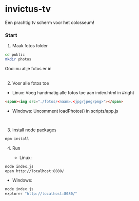 # invictus-tv
Een prachtig tv scherm voor het colosseum!

### Start

 1. Maak fotos folder

  ```sh
  cd public
  mkdir photos
  ```
   Gooi nu al je fotos er in
<br><br>

 2. Voor alle fotos toe

  - Linux:
  Voeg handmatig alle fotos toe aan index.html in #right
  ```html
  <span><img src="./fotos/<naam>.<jpg/jpeg/png>"></span>
  ```
  
  - Windows:
  Uncomment loadPhotos() in scripts/app.js
<br>

3. Install node packages
  ```sh
  npm install
  ```

4. Run

   - Linux:
  ```sh
  node index.js
  open http://localhost:8080/
  ```
  
   - Windows:
  ```sh
  node index.js
  explorer "http://localhost:8080/"
  ```

